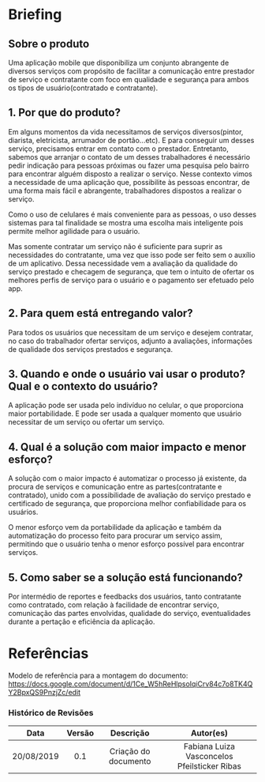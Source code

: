 # Briefing

## Sobre o produto

Uma aplicação mobile que disponibiliza um conjunto abrangente de diversos serviços com propósito de  facilitar a comunicação entre prestador de serviço e contratante com foco em qualidade e segurança para ambos os tipos de usuário(contratado e contratante).

## 1. Por que do produto?

Em alguns momentos da vida necessitamos de serviços diversos(pintor, diarista, eletricista, arrumador de portão...etc). E para conseguir um desses serviço, precisamos entrar em contato com o prestador. Entretanto, sabemos que arranjar o contato de um desses trabalhadores é necessário pedir indicação para pessoas próximas ou fazer uma pesquisa pelo bairro para encontrar alguém disposto a realizar o serviço. Nesse contexto vimos  a necessidade de uma aplicação que, possibilite às pessoas encontrar, de uma forma mais fácil e abrangente, trabalhadores dispostos a realizar o serviço.

Como o uso de celulares é mais conveniente para as pessoas, o uso desses sistemas para tal finalidade se mostra uma escolha mais inteligente pois permite melhor agilidade para o usuário.

Mas somente contratar um serviço não é suficiente para suprir as necessidades do contratante, uma vez que isso pode ser feito sem o auxílio de um aplicativo. Dessa necessidade vem a avaliação da qualidade do serviço prestado e checagem de segurança, que tem o intuito de ofertar os melhores perfis de serviço para o usuário e o pagamento ser efetuado pelo app.

## 2. Para quem está entregando valor?

Para todos os usuários que necessitam de um serviço e desejem contratar, no caso do trabalhador ofertar serviços, adjunto a avaliações, informações de qualidade dos serviços prestados e segurança.

## 3. Quando e onde o usuário vai usar o produto? Qual e o contexto do usuário?

A aplicação pode ser usada pelo indivíduo no celular, o que proporciona maior portabilidade. E pode ser usada a qualquer momento que usuário necessitar de um serviço ou ofertar um serviço.

## 4. Qual é a solução com maior impacto e menor esforço?

A solução com o maior impacto é automatizar o processo já existente, da procura de serviços e comunicação entre as partes(contratante e contratado), unido com a possibilidade de avaliação do serviço prestado e certificado de segurança, que  proporciona melhor confiabilidade para os usuários.

O menor esforço vem da portabilidade da aplicação e também da automatização do processo feito para procurar um serviço assim, permitindo que o usuário tenha o menor esforço possível para encontrar serviços.

## 5. Como saber se a solução está funcionando?

Por intermédio de reportes e feedbacks dos usuários, tanto contratante como contratado, com relação à facilidade de encontrar serviço, comunicação das partes envolvidas, qualidade do serviço, eventualidades durante a pertação e eficiência da aplicação.

# Referências

Modelo de referência para a montagem do documento: <https://docs.google.com/document/d/1Ce_W5hReHlpsoIqiCrv84c7o8TK4QY2BpxQS9PnzjZc/edit>

### Histórico de Revisões

|   Data   |  Versão  |        Descrição       |          Autor(es)          |
|:--------:|:--------:|:----------------------:|:---------------------------:|
|20/08/2019|   0.1    |  Criação do documento |  Fabiana Luiza Vasconcelos Pfeilsticker Ribas  |
